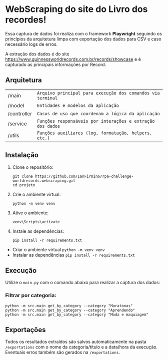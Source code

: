 # WebScraping do site do Livro dos recordes!

Essa captura de dados foi realiza com o framework **Playwright** seguindo os princípios da arquitetura limpa com exportação dos dados para CSV e caso necessário logs de erros.

A extração dos dados é do site https://www.guinnessworldrecords.com.br/records/showcase
e é capturado as principais informações por Record.

## Arquitetura
|                 |                           						|
|-----------------|-------------------------------------------------|
|/main			  |`Arquivo principal para execução dos comandos via terminal`              				   	|
|/model           |`Entidades e modelos da aplicação`          				   	|
|/controller      |`Casos de uso que coordenam a lógica da aplicação`            			   	|
|/service         |`Funções responsáveis por interações e extração dos dados`          |
|/utils           |`Funções auxiliares (log, formatação, helpers, etc.)`|


## Instalação

1. Clone o repositório:
   ```
   git clone https://github.com/IanFirmino/rpa-challenge-worldrecords.webscraping.git
   cd projeto
   ```

2. Crie o ambiente virtual:
   ```
   python -m venv venv
   ```

3. Ative o ambiente:
     ```
     venv\Scripts\activate
     ```


4. Instale as dependências:
   ```
   pip install -r requirements.txt
   ```


- Criar o ambiente virtual `python -m venv venv`
- Instalar as dependências `pip install -r requirements.txt`


## Execução

Utilize o `main.py` com o comando abaixo para realizar a captura dos dados:

### Filtrar por categoria:
```
python -m src.main get_by_category --category "Maratonas"
python -m src.main get_by_category --category "Aprendendo"
python -m src.main get_by_category --category "Moda e maquiagem"
```

## Exportações

Todos os resultados extraídos são salvos automaticamente na pasta `/exportations` com o nome da categoria/título e a data/hora da execução.
Eventuais erros também são gerados na `/exportations`.
